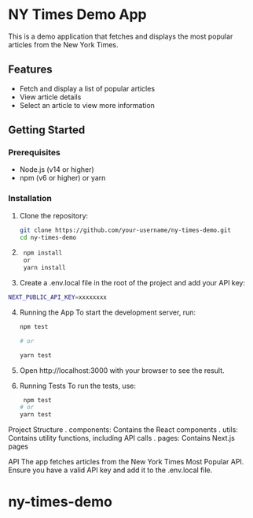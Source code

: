 # NY Times Demo App

This is a demo application that fetches and displays the most popular articles from the New York Times.

## Features

- Fetch and display a list of popular articles
- View article details
- Select an article to view more information

## Getting Started

### Prerequisites

- Node.js (v14 or higher)
- npm (v6 or higher) or yarn

### Installation

1. Clone the repository:

   ```sh
   git clone https://github.com/your-username/ny-times-demo.git
   cd ny-times-demo
   ```

2. ```sh
    npm install
    or
    yarn install
   ```

3. Create a .env.local file in the root of the project and add your API key:

```sh
NEXT_PUBLIC_API_KEY=xxxxxxxx
```

4. Running the App
   To start the development server, run:

   ```sh
   npm test

   # or

   yarn test

   ```

5. Open http://localhost:3000 with your browser to see the result.

6. Running Tests
   To run the tests, use:
   ```sh
    npm test
   # or
   yarn test
   ```

Project Structure
. components: Contains the React components
. utils: Contains utility functions, including API calls
. pages: Contains Next.js pages

API
The app fetches articles from the New York Times Most Popular API. Ensure you have a valid API key and add it to the .env.local file.

# ny-times-demo
